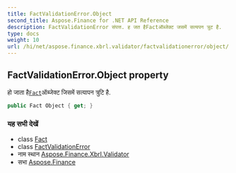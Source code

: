 ```yaml
---
title: FactValidationError.Object
second_title: Aspose.Finance for .NET API Reference
description: FactValidationError संपत्त. ह जत हैFactऑब्जेक्ट जसमें सत्यपन त्रुट है.
type: docs
weight: 10
url: /hi/net/aspose.finance.xbrl.validator/factvalidationerror/object/
---
```

## FactValidationError.Object property

हो जाता है[`Fact`](../../../aspose.finance.xbrl/fact/)ऑब्जेक्ट जिसमें सत्यापन त्रुटि है.

```csharp
public Fact Object { get; }
```

### यह सभी देखें

* class [Fact](../../../aspose.finance.xbrl/fact/)
* class [FactValidationError](../)
* नाम स्थान [Aspose.Finance.Xbrl.Validator](../../factvalidationerror/)
* सभा [Aspose.Finance](../../../)


